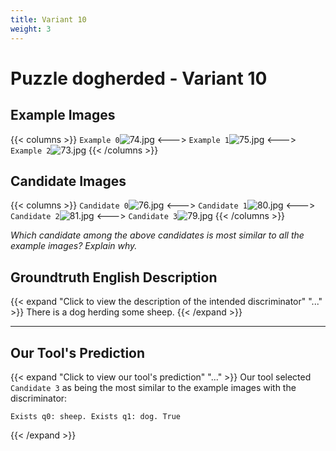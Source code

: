 ```yaml
---
title: Variant 10
weight: 3
---
```


# Puzzle dogherded - Variant 10

## Example Images
{{< columns >}}
`Example 0`![74.jpg](/natscene_data/images/74.jpg)
<--->
`Example 1`![75.jpg](/natscene_data/images/75.jpg)
<--->
`Example 2`![73.jpg](/natscene_data/images/73.jpg)
{{< /columns >}}

## Candidate Images
{{< columns >}}
`Candidate 0`![76.jpg](/natscene_data/images/76.jpg)
<--->
`Candidate 1`![80.jpg](/natscene_data/images/80.jpg)
<--->
`Candidate 2`![81.jpg](/natscene_data/images/81.jpg)
<--->
`Candidate 3`![79.jpg](/natscene_data/images/79.jpg)
{{< /columns >}}

*Which candidate among the above candidates is most similar to all the example images? Explain why.*

## Groundtruth English Description

{{< expand "Click to view the description of the intended discriminator" "..." >}}
There is a dog herding some sheep.
{{< /expand >}}

---



## Our Tool's Prediction

{{< expand "Click to view our tool's prediction" "..." >}}
Our tool selected `Candidate 3` as being the most similar to the example images with the discriminator:
```plaintext
Exists q0: sheep. Exists q1: dog. True
```
{{< /expand >}}
